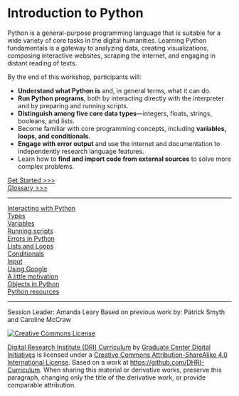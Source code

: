 # Introduction to Python

Python is a general-purpose programming language that is suitable for a wide variety of core tasks in the digital humanities. Learning Python fundamentals is a gateway to analyzing data, creating visualizations, composing interactive websites, scraping the internet, and engaging in distant reading of texts.

By the end of this workshop, participants will:

- **Understand what Python is** and, in general terms, what it can do.
- **Run Python programs**, both by interacting directly with the interpreter and by preparing and running scripts.
- **Distinguish among five core data types**—integers, floats, strings, booleans, and lists.
- Become familiar with core programming concepts, including **variables, loops, and conditionals**.
- **Engage with error output** and use the internet and documentation to independently research language features.
- Learn how to **find and import code from external sources** to solve more complex problems.

[Get Started >>>](sections/repl.md)  
[Glossary >>>](https://github.com/dhsouthbend/glossary/blob/master/sections/python.md#python)

-----

[Interacting with Python](sections/repl.md)  
[Types](sections/types.md)  
[Variables](sections/variables.md)  
[Running scripts](sections/run.md)  
[Errors in Python](sections/errors.md)  
[Lists and Loops](sections/loops.md)  
[Conditionals](sections/conditionals.md)  
[Input](sections/input.md)  
[Using Google](sections/google.md)  
[A little motivation](sections/motivate.md)  
[Objects in Python](sections/introspection.md)  
[Python resources](sections/resources.md)  

-----

Session Leader: Amanda Leary
Based on previous work by: Patrick Smyth and Caroline McCraw

[![Creative Commons License](https://i.creativecommons.org/l/by-sa/4.0/88x31.png)](http://creativecommons.org/licenses/by-sa/4.0/)

[Digital Research Institute (DRI) Curriculum](http://purl.org/dc/terms/) by [Graduate Center Digital Initiatives](https://gcdi.commons.gc.cuny.edu/) is licensed under a [Creative Commons Attribution-ShareAlike 4.0 International License](http://creativecommons.org/licenses/by-sa/4.0/). Based on a work at <https://github.com/DHRI-Curriculum>. When sharing this material or derivative works, preserve this paragraph, changing only the title of the derivative work, or provide comparable attribution.
